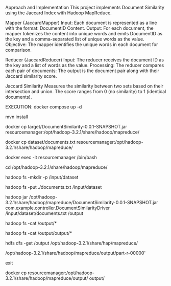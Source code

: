 Approach and Implementation
This project implements Document Similarity using the Jaccard Index with Hadoop MapReduce.

Mapper (JaccardMapper)
Input: Each document is represented as a line with the format: DocumentID Content.
Output: For each document, the mapper tokenizes the content into unique words and emits DocumentID as the key and a comma-separated list of unique words as the value.
Objective: The mapper identifies the unique words in each document for comparison.

Reducer (JaccardReducer)
Input: The reducer receives the document ID as the key and a list of words as the value.
Processing: The reducer compares each pair of documents:
The output is the document pair along with their Jaccard similarity score.

Jaccard Similarity
Measures the similarity between two sets based on their intersection and union.
The score ranges from 0 (no similarity) to 1 (identical documents).

EXECUTION:
docker compose up -d

mvn install


docker cp target/DocumentSimilarity-0.0.1-SNAPSHOT.jar resourcemanager:/opt/hadoop-3.2.1/share/hadoop/mapreduce/


docker cp dataset/documents.txt resourcemanager:/opt/hadoop-3.2.1/share/hadoop/mapreduce/



docker exec -it resourcemanager /bin/bash


cd /opt/hadoop-3.2.1/share/hadoop/mapreduce/ 


hadoop fs -mkdir -p /input/dataset


hadoop fs -put ./documents.txt /input/dataset



hadoop jar /opt/hadoop-3.2.1/share/hadoop/mapreduce/DocumentSimilarity-0.0.1-SNAPSHOT.jar com.example.controller.DocumentSimilarityDriver /input/dataset/documents.txt /output

hadoop fs -cat /output/*

hadoop fs -cat /output/output/*


hdfs dfs -get /output /opt/hadoop-3.2.1/share/hap/mapreduce/



/opt/hadoop-3.2.1/share/hadoop/mapreduce/output/part-r-00000'


exit


docker cp resourcemanager:/opt/hadoop-3.2.1/share/hadoop/mapreduce/output/ output/
